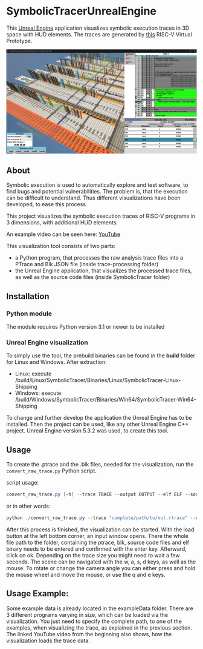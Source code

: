 # SymbolicTracerUnrealEngine

This [Unreal Engine](https://www.unrealengine.com/en-US) application visualizes symbolic execution traces in 3D space with HUD elements. 
The traces are generated by [this](https://github.com/agra-uni-bremen/symex-trace-vp) RISC-V Virtual Prototype.


![image info](./pictures/examplePicture.png)


## About 

Symbolic execution is used to automatically explore and test software, to find bugs and potential vulnerabilities.
The problem is, that the execution can be difficult to understand.
Thus different visualizations have been developed, to ease this process.

This project visualizes the symbolic execution traces of RISC-V programs in 3 dimensions, with additional HUD elements.

An example video can be seen here: [YouTube](https://www.youtube.com/watch?v=PjYUz7UHizg)

This visualization tool consists of two parts:
- a Python program, that processes the raw analysis trace files into a PTrace and Blk JSON file (inside trace-processing folder)
- the Unreal Engine application, that visualizes the processed trace files, as well as the source code files (inside SymbolicTracer folder)

## Installation

### Python module
The module requires Python version 3.1 or newer to be installed

### Unreal Engine visualization
To simply use the tool, the prebuild binaries can be found in the <strong>build</strong> folder for Linux and Windows. After extraction:

- Linux: execute /build/Linux/SymbolicTracer/Binaries/Linux/SymbolicTracer-Linux-Shipping
- Windows: execute /build/Windows/SymbolicTracer/Binaries/Win64/SymbolicTracer-Win64-Shipping

To change and further develop the application the Unreal Engine has to be installed.
Then the project can be used, like any other Unreal Engine C++ project.
Unreal Engine version 5.3.2 was used, to create this tool.

## Usage 
To create the .ptrace and the .blk files, needed for the visualization, run the `convert_raw_trace.py` Python script.

script usage: 
```powershell
convert_raw_trace.py [-h] --trace TRACE --output OUTPUT --elf ELF --source SOURCE
```
or in other words:
```powershell
python ./convert_raw_trace.py --trace "complete/path/to/out.rtrace" --output "choose/some/outputDir" --elf "complete/path/to/compiled/elfFile" --source "complete/path/to/main/sourceFile"
```

After this process is finished, the visualization can be started. With the load button at the left bottom corner, an input window opens. There the whole file path to the folder, containing the ptrace, blk, source code files and elf binary needs to be entered and confirmed with the enter key. Afterward, click on ok.
Depending on the trace size you might need to wait a few seconds.
The scene can be navigated with the w, a, s, d keys, as well as the mouse. To rotate or change the camera angle you can either press and hold the mouse wheel and move the mouse, or use the q and e keys.


## Usage Example:

Some example data is already located in the exampleData folder.
There are 3 different programs varying in size, which can be loaded via the visualization.
You just need to specify the complete path, to one of the examples, when visualizing the trace, as explained in the previous section.
The linked YouTube video from the beginning also shows, how the visualization loads the trace data.

